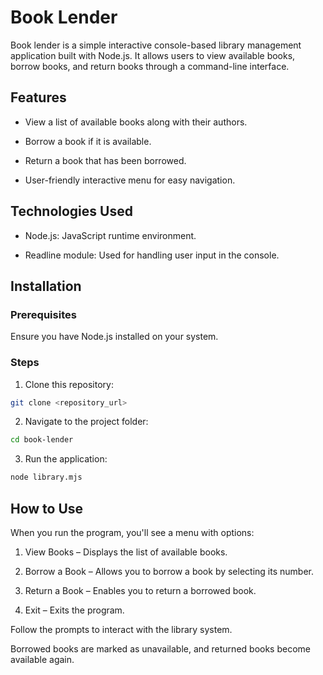 # Book Lender
Book lender is a simple interactive console-based library management application built with Node.js. It allows users to view available books, borrow books, and return books through a command-line interface.

## Features

- View a list of available books along with their authors.

- Borrow a book if it is available.

- Return a book that has been borrowed.

- User-friendly interactive menu for easy navigation.

## Technologies Used

- Node.js: JavaScript runtime environment.

- Readline module: Used for handling user input in the console.

## Installation

### Prerequisites

Ensure you have Node.js installed on your system.

### Steps

1. Clone this repository:
```bash
git clone <repository_url>
```

2. Navigate to the project folder:
```bash
cd book-lender
```

3. Run the application:
```bash
node library.mjs
```

## How to Use

When you run the program, you'll see a menu with options:

1. View Books – Displays the list of available books.

2. Borrow a Book – Allows you to borrow a book by selecting its number.

3. Return a Book – Enables you to return a borrowed book.

4. Exit – Exits the program.

Follow the prompts to interact with the library system.



Borrowed books are marked as unavailable, and returned books become available again.
